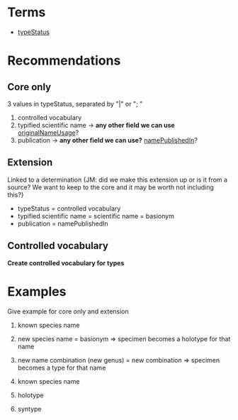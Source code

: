 # Terms #

  * [typeStatus](http://rs.tdwg.org/dwc/terms/typeStatus)

# Recommendations #

## Core only ##

3 values in typeStatus, separated by "|" or "; "

  1. controlled vocabulary
  1. typified scientific name -> **any other field we can use** [originalNameUsage](http://rs.tdwg.org/dwc/terms/index.htm#originalNameUsage)?
  1. publication -> **any other field we can use?** [namePublishedIn](http://rs.tdwg.org/dwc/terms/index.htm#namePublishedIn)?

## Extension ##

Linked to a determination {JM: did we make this extension up or is it from a source? We want to keep to the core and it may be worth not including this?}

  * typeStatus = controlled vocabulary
  * typified scientific name = scientific name = basionym
  * publication = namePublishedIn

## Controlled vocabulary ##

**Create controlled vocabulary for types**

# Examples #

Give example for core only and extension

  1. known species name
  1. new species name = basionym => specimen becomes a holotype for that name
  1. new name combination (new genus) = new combination => specimen becomes a type for that name

  1. known species name
  1. holotype
  1. syntype